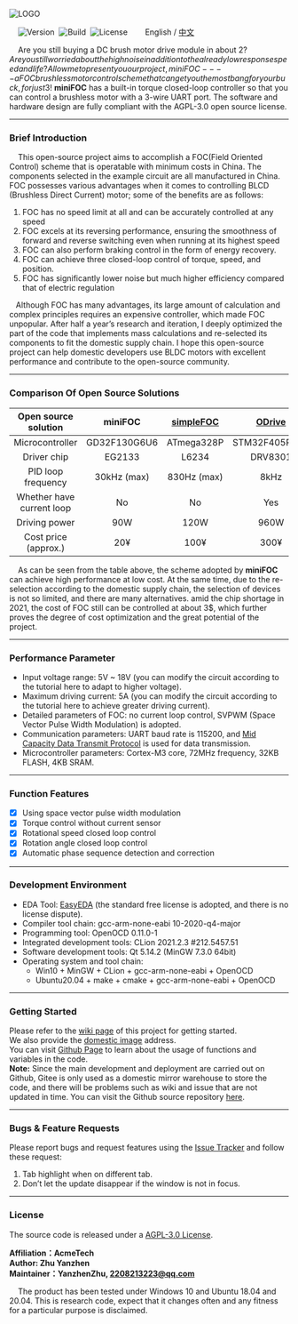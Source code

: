 ![LOGO](https://raw.githubusercontent.com/ZhuYanzhen1/miniFOC/main/docs/image/LOGO.png)

&nbsp;&nbsp;&nbsp;&nbsp;![Version](https://img.shields.io/badge/Version-1.0.2-brightgreen.svg)&nbsp;&nbsp;![Build](https://img.shields.io/badge/Build-Passed-success.svg)&nbsp;&nbsp;![License](https://img.shields.io/badge/License-AGPL-blue.svg)&nbsp;&nbsp;&nbsp;&nbsp;&nbsp;&nbsp;&nbsp;&nbsp;English / [中文](https://github.com/ZhuYanzhen1/miniFOC/blob/main/README_CN.md)

&nbsp;&nbsp;&nbsp;&nbsp;Are you still buying a DC brush motor drive module in about 2$? Are you still worried about the high noise in addition to the already low response speed and life? Allow me to present you our project, miniFOC---- a FOC brushless motor control scheme that can get you the most bang for your buck, for just 3$!  **miniFOC** has a built-in torque closed-loop controller so that you can control a brushless motor with a 3-wire UART port. The software and hardware design are fully compliant with the AGPL-3.0 open source license.

***

### Brief Introduction

&nbsp;&nbsp;&nbsp;&nbsp;This open-source project aims to accomplish a FOC(Field Oriented Control) scheme that is operatable with minimum costs in China. The components selected in the example circuit are all manufactured in China. FOC possesses various advantages when it comes to controlling BLCD (Brushless Direct Current) motor; some of the benefits are as follows:

1. FOC has no speed limit at all and can be accurately controlled at any speed
2. FOC excels at its reversing performance, ensuring the smoothness of forward and reverse switching even when running at its highest speed
3. FOC can also perform braking control in the form of energy recovery.
4. FOC can achieve three closed-loop control of torque, speed, and position.
5. FOC has significantly lower noise but much higher efficiency compared that of electric regulation

&nbsp;&nbsp;&nbsp;Although FOC has many advantages, its large amount of calculation and complex principles requires an expensive controller, which made FOC unpopular. After half a year’s research and iteration, I deeply optimized the part of the code that implements mass calculations and re-selected its components to fit the domestic supply chain. I hope this open-source project can help domestic developers use BLDC motors with excellent performance and contribute to the open-source community.

***

### Comparison Of Open Source Solutions

|    Open source solution    |   **miniFOC**    | [simpleFOC](https://github.com/simplefoc/Arduino-SimpleFOCShield) | [ODrive](https://github.com/odriverobotics/ODrive) |
| :------------------------: | :----------: | :----------------------------------------------------------: | :------------------------------------------------: |
|      Microcontroller       | GD32F130G6U6 |                          ATmega328P                          |                   STM32F405RGT6                    |
|        Driver chip         |    EG2133    |                            L6234                             |                      DRV8301                       |
|     PID loop frequency     |    30kHz (max)    |                           830Hz (max)                        |                        8kHz                        |
| Whether have current loop |      No      |                              No                              |                        Yes                         |
|       Driving power        |     90W      |                             120W                             |                        960W                        |
|    Cost price (approx.)    |     20¥      |                             100¥                             |                        300¥                        |

&nbsp;&nbsp;&nbsp;&nbsp;As can be seen from the table above, the scheme adopted by **miniFOC** can achieve high performance at low cost. At the same time, due to the re-selection according to the domestic supply chain, the selection of devices is not so limited, and there are many alternatives. amid the chip shortage in 2021, the cost of FOC still can be controlled at about 3$, which further proves the degree of cost optimization and the great potential of the project.

***

### Performance Parameter 

+ Input voltage range: 5V ~ 18V (you can modify the circuit according to the tutorial here to adapt to higher voltage).
+ Maximum driving current: 5A (you can modify the circuit according to the tutorial here to achieve greater driving current).
+ Detailed parameters of FOC: no current loop control, SVPWM (Space Vector Pulse Width Modulation) is adopted.
+ Communication parameters: UART baud rate is 115200, and [Mid Capacity Data Transmit Protocol](https://github.com/ZhuYanzhen1/CDTP/blob/master/mdtp/README.md) is used for data transmission.
+ Microcontroller parameters: Cortex-M3 core, 72MHz frequency, 32KB FLASH, 4KB SRAM. 

***

### Function Features

+ [x] Using space vector pulse width modulation
+ [x] Torque control without current sensor
+ [x] Rotational speed closed loop control
+ [x] Rotation angle closed loop control
+ [x] Automatic phase sequence detection and correction

***

### Development Environment 

+ EDA Tool: [EasyEDA](https://easyeda.com/) (the standard free license is adopted, and there is no license dispute).
+ Compiler tool chain: gcc-arm-none-eabi 10-2020-q4-major
+ Programming tool: OpenOCD 0.11.0-1
+ Integrated development tools: CLion 2021.2.3 #212.5457.51
+ Software development tools: Qt 5.14.2 (MinGW 7.3.0 64bit)
+ Operating system and tool chain: 
  + Win10 + MinGW + CLion + gcc-arm-none-eabi + OpenOCD
  + Ubuntu20.04 + make + cmake + gcc-arm-none-eabi + OpenOCD

***

### Getting Started

Please refer to the [wiki page](https://github.com/ZhuYanzhen1/miniFOC/wiki) of this project for getting started.<br>
We also provide the [domestic image](https://gitee.com/zhuyanzhen1/mini-foc) address.<br>
You can visit [Github Page](https://zhuyanzhen1.github.io/miniFOC/) to learn about the usage of functions and variables in the code.
<br>
**Note:** Since the main development and deployment are carried out on Github, Gitee is only used as a domestic mirror warehouse to store the code, and there will be problems such as wiki and issue that are not updated in time. You can visit the Github source repository [here](https://github.com/ZhuYanzhen1/miniFOC).

***

### Bugs & Feature Requests

Please report bugs and request features using the [Issue Tracker](https://github.com/ZhuYanzhen1/miniFOC/issues) and follow these request:

1. Tab highlight when on different tab.
2. Don’t let the update disappear if the window is not in focus.

***

### License

The source code is released under a [AGPL-3.0 License](https://github.com/ZhuYanzhen1/miniFOC/blob/main/LICENSE).

**Affiliation：AcmeTech<br>
Author: Zhu Yanzhen<br>
Maintainer：YanzhenZhu, 2208213223@qq.com**

&nbsp;&nbsp;&nbsp;&nbsp;The product has been tested under Windows 10 and Ubuntu 18.04 and 20.04. This is research code, expect that it changes often and any fitness for a particular purpose is disclaimed.
